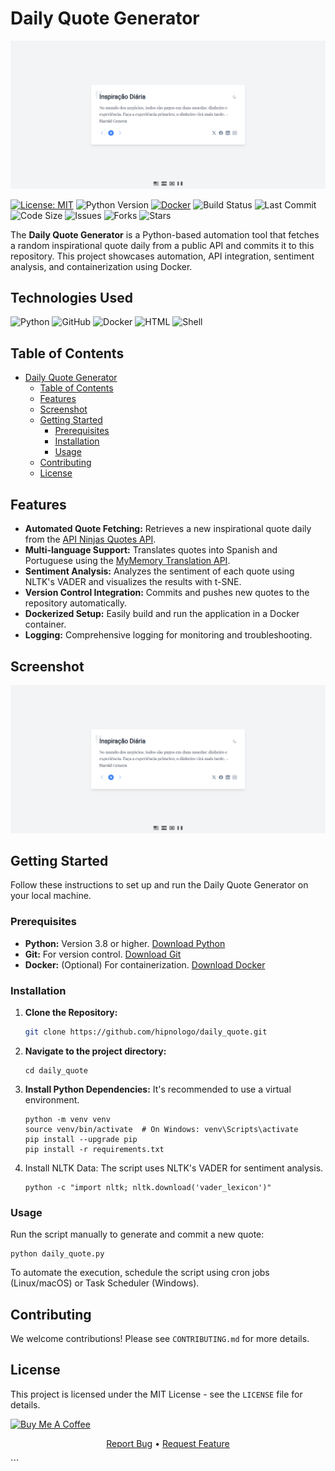 # Daily Quote Generator

![Daily Quote](public/daily_quote.png)

[![License: MIT](https://img.shields.io/badge/License-MIT-yellow.svg)](LICENSE)
![Python Version](https://img.shields.io/badge/python-3.10-blue)
[![Docker](https://img.shields.io/badge/Docker-Available-green.svg)](https://www.docker.com/)
![Build Status](https://img.shields.io/github/actions/workflow/status/hipnologo/daily_quote/daily-quote.yml?branch=main)
![Last Commit](https://img.shields.io/github/last-commit/hipnologo/daily_quote)
![Code Size](https://img.shields.io/github/languages/code-size/hipnologo/daily_quote)
![Issues](https://img.shields.io/github/issues/hipnologo/daily_quote)
![Forks](https://img.shields.io/github/forks/hipnologo/daily_quote)
![Stars](https://img.shields.io/github/stars/hipnologo/daily_quote)

The **Daily Quote Generator** is a Python-based automation tool that fetches a random inspirational quote daily from a public API and commits it to this repository. This project showcases automation, API integration, sentiment analysis, and containerization using Docker.

## Technologies Used

![Python](https://img.shields.io/badge/python-3776AB?style=for-the-badge&logo=python&logoColor=white)
![GitHub](https://img.shields.io/badge/github-181717?style=for-the-badge&logo=github&logoColor=white)
![Docker](https://img.shields.io/badge/docker-2496ED?style=for-the-badge&logo=docker&logoColor=white)
![HTML](https://img.shields.io/badge/html5-E34F26?style=for-the-badge&logo=html5&logoColor=white)
![Shell](https://img.shields.io/badge/shell_script-121011?style=for-the-badge&logo=gnu-bash&logoColor=white)

## Table of Contents

- [Daily Quote Generator](#daily-quote-generator)
  - [Table of Contents](#table-of-contents)
  - [Features](#features)
  - [Screenshot](#screenshot)
  - [Getting Started](#getting-started)
    - [Prerequisites](#prerequisites)
    - [Installation](#installation)
    - [Usage](#usage)
  - [Contributing](#contributing)
  - [License](#license)

## Features

- **Automated Quote Fetching:** Retrieves a new inspirational quote daily from the [API Ninjas Quotes API](https://api-ninjas.com/api/quotes).
- **Multi-language Support:** Translates quotes into Spanish and Portuguese using the [MyMemory Translation API](https://mymemory.translated.net/doc/spec.php).
- **Sentiment Analysis:** Analyzes the sentiment of each quote using NLTK's VADER and visualizes the results with t-SNE.
- **Version Control Integration:** Commits and pushes new quotes to the repository automatically.
- **Dockerized Setup:** Easily build and run the application in a Docker container.
- **Logging:** Comprehensive logging for monitoring and troubleshooting.

## Screenshot

![Daily Quote](public/daily_quote.png)

## Getting Started

Follow these instructions to set up and run the Daily Quote Generator on your local machine.

### Prerequisites

- **Python:** Version 3.8 or higher. [Download Python](https://www.python.org/downloads/)
- **Git:** For version control. [Download Git](https://git-scm.com/downloads)
- **Docker:** (Optional) For containerization. [Download Docker](https://www.docker.com/get-started)

### Installation

1. **Clone the Repository:**

   ```bash
   git clone https://github.com/hipnologo/daily_quote.git
   ```
2. **Navigate to the project directory:**
   ```
   cd daily_quote
   ```
3. **Install Python Dependencies:**
   It's recommended to use a virtual environment.
   ```
   python -m venv venv
   source venv/bin/activate  # On Windows: venv\Scripts\activate
   pip install --upgrade pip
   pip install -r requirements.txt
   ```
4. Install NLTK Data:
   The script uses NLTK's VADER for sentiment analysis.
   ```
   python -c "import nltk; nltk.download('vader_lexicon')"
   ```

### Usage

Run the script manually to generate and commit a new quote:
```
python daily_quote.py
```

To automate the execution, schedule the script using cron jobs (Linux/macOS) or Task Scheduler (Windows).

## Contributing

We welcome contributions! Please see `CONTRIBUTING.md` for more details.

## License

This project is licensed under the MIT License - see the `LICENSE` file for details.

<a href="https://www.buymeacoffee.com/hipnologod" target="_blank"><img src="https://cdn.buymeacoffee.com/buttons/default-orange.png" alt="Buy Me A Coffee" height="41" width="174"></a>


<p align="center"> <a href="https://github.com/hipnologo/daily_quote/issues">Report Bug</a> • <a href="https://github.com/hipnologo/daily_quote/issues">Request Feature</a> </p> ```
